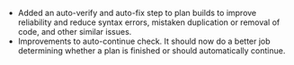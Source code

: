 - Added an auto-verify and auto-fix step to plan builds to improve reliability and reduce syntax errors,  mistaken duplication or removal of code, and other similar issues.
- Improvements to auto-continue check. It should now do a better job determining whether a plan is finished or should automatically continue.